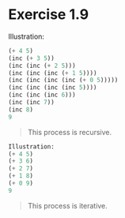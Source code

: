 # Exercise 1.9

Illustration:
```scheme
(+ 4 5)
(inc (+ 3 5))
(inc (inc (+ 2 5)))
(inc (inc (inc (+ 1 5))))
(inc (inc (inc (inc (+ 0 5)))))
(inc (inc (inc (inc 5))))
(inc (inc (inc 6)))
(inc (inc 7))
(inc 8)
9
```
> This process is recursive.

```scheme
Illustration:
(+ 4 5)
(+ 3 6)
(+ 2 7)
(+ 1 8)
(+ 0 9)
9
```
> This process is iterative.

